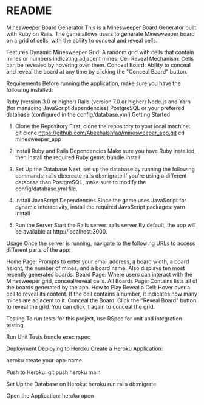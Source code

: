 # README

Minesweeper Board Generator
This is a Minesweeper Board Generator built with Ruby on Rails. The game allows users to generate Minesweeper board on a grid of cells, with the ability to conceal and reveal cells.

Features
Dynamic Minesweeper Grid: A random grid with cells that contain mines or numbers indicating adjacent mines.
Cell Reveal Mechanism: Cells can be revealed by hovering over them.
Conceal Board: Ability to conceal and reveal the board at any time by clicking the "Conceal Board" button.

Requirements
Before running the application, make sure you have the following installed:

Ruby (version 3.0 or higher)
Rails (version 7.0 or higher)
Node.js and Yarn (for managing JavaScript dependencies)
PostgreSQL or your preferred database (configured in the config/database.yml)
Getting Started
1. Clone the Repository
First, clone the repository to your local machine:
git clone https://github.com/AbeehaIshfaq/minesweeper_app.git
cd minesweeper_app
2. Install Ruby and Rails Dependencies
Make sure you have Ruby installed, then install the required Ruby gems:
bundle install
3. Set Up the Database
Next, set up the database by running the following commands:
rails db:create
rails db:migrate
If you're using a different database than PostgreSQL, make sure to modify the config/database.yml file.

4. Install JavaScript Dependencies
Since the game uses JavaScript for dynamic interactivity, install the required JavaScript packages:
yarn install
5. Run the Server
Start the Rails server:
rails server
By default, the app will be available at http://localhost:3000.

Usage
Once the server is running, navigate to the following URLs to access different parts of the app:

Home Page: Prompts to enter your email address, a board width, a board height, the number of mines, and a board name. Also displays ten most recently generated boards.
Board Page: Where users can interact with the Minesweeper grid, conceal/reveal cells.
All Boards Page: Contains lists all of the boards generated by the app.
How to Play
Reveal a Cell: Hover over a cell to reveal its content. If the cell contains a number, it indicates how many mines are adjacent to it.
Conceal the Board: Click the "Reveal Board" button to reveal the grid. You can click it again to conceal the grid.

Testing
To run tests for this project, use RSpec for unit and integration testing.

Run Unit Tests
bundle exec rspec

Deployment
Deploying to Heroku
Create a Heroku Application:

heroku create your-app-name

Push to Heroku:
git push heroku main

Set Up the Database on Heroku:
heroku run rails db:migrate

Open the Application:
heroku open
